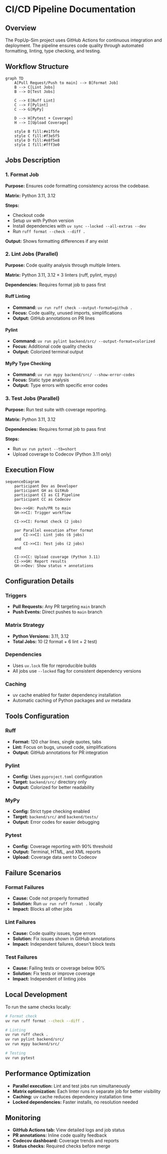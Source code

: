 # CI/CD Pipeline Documentation

## Overview

The PopUp-Sim project uses GitHub Actions for continuous integration and deployment. The pipeline ensures code quality through automated formatting, linting, type checking, and testing.

## Workflow Structure

```mermaid
graph TD
    A[Pull Request/Push to main] --> B[Format Job]
    B --> C[Lint Jobs]
    B --> D[Test Jobs]
    
    C --> E[Ruff Lint]
    C --> F[Pylint]
    C --> G[MyPy]
    
    D --> H[Pytest + Coverage]
    H --> I[Upload Coverage]
    
    style B fill:#e1f5fe
    style C fill:#f3e5f5
    style D fill:#e8f5e8
    style I fill:#fff3e0
```

## Jobs Description

### 1. Format Job
**Purpose:** Ensures code formatting consistency across the codebase.

**Matrix:** Python 3.11, 3.12

**Steps:**
- Checkout code
- Setup uv with Python version
- Install dependencies with `uv sync --locked --all-extras --dev`
- Run `ruff format --check --diff .`

**Output:** Shows formatting differences if any exist

### 2. Lint Jobs (Parallel)
**Purpose:** Code quality analysis through multiple linters.

**Matrix:** Python 3.11, 3.12 × 3 linters (ruff, pylint, mypy)

**Dependencies:** Requires format job to pass first

#### Ruff Linting
- **Command:** `uv run ruff check --output-format=github .`
- **Focus:** Code quality, unused imports, simplifications
- **Output:** GitHub annotations on PR lines

#### Pylint
- **Command:** `uv run pylint backend/src/ --output-format=colorized`
- **Focus:** Additional code quality checks
- **Output:** Colorized terminal output

#### MyPy Type Checking
- **Command:** `uv run mypy backend/src/ --show-error-codes`
- **Focus:** Static type analysis
- **Output:** Type errors with specific error codes

### 3. Test Jobs (Parallel)
**Purpose:** Run test suite with coverage reporting.

**Matrix:** Python 3.11, 3.12

**Dependencies:** Requires format job to pass first

**Steps:**
- Run `uv run pytest --tb=short`
- Upload coverage to Codecov (Python 3.11 only)

## Execution Flow

```mermaid
sequenceDiagram
    participant Dev as Developer
    participant GH as GitHub
    participant CI as CI Pipeline
    participant CC as Codecov
    
    Dev->>GH: Push/PR to main
    GH->>CI: Trigger workflow
    
    CI->>CI: Format check (2 jobs)
    
    par Parallel execution after format
        CI->>CI: Lint jobs (6 jobs)
    and
        CI->>CI: Test jobs (2 jobs)
    end
    
    CI->>CC: Upload coverage (Python 3.11)
    CI->>GH: Report results
    GH->>Dev: Show status + annotations
```

## Configuration Details

### Triggers
- **Pull Requests:** Any PR targeting `main` branch
- **Push Events:** Direct pushes to `main` branch

### Matrix Strategy
- **Python Versions:** 3.11, 3.12
- **Total Jobs:** 10 (2 format + 6 lint + 2 test)

### Dependencies
- Uses `uv.lock` file for reproducible builds
- All jobs use `--locked` flag for consistent dependency versions

### Caching
- uv cache enabled for faster dependency installation
- Automatic caching of Python packages and uv metadata

## Tools Configuration

### Ruff
- **Format:** 120 char lines, single quotes, tabs
- **Lint:** Focus on bugs, unused code, simplifications
- **Output:** GitHub annotations for PR integration

### Pylint
- **Config:** Uses `pyproject.toml` configuration
- **Target:** `backend/src/` directory only
- **Output:** Colorized for better readability

### MyPy
- **Config:** Strict type checking enabled
- **Target:** `backend/src/` and `backend/tests/`
- **Output:** Error codes for easier debugging

### Pytest
- **Config:** Coverage reporting with 90% threshold
- **Output:** Terminal, HTML, and XML reports
- **Upload:** Coverage data sent to Codecov

## Failure Scenarios

### Format Failures
- **Cause:** Code not properly formatted
- **Solution:** Run `uv run ruff format .` locally
- **Impact:** Blocks all other jobs

### Lint Failures
- **Cause:** Code quality issues, type errors
- **Solution:** Fix issues shown in GitHub annotations
- **Impact:** Independent failures, doesn't block tests

### Test Failures
- **Cause:** Failing tests or coverage below 90%
- **Solution:** Fix tests or improve coverage
- **Impact:** Independent of linting jobs

## Local Development

To run the same checks locally:

```bash
# Format check
uv run ruff format --check --diff .

# Linting
uv run ruff check .
uv run pylint backend/src/
uv run mypy backend/src/

# Testing
uv run pytest
```

## Performance Optimization

- **Parallel execution:** Lint and test jobs run simultaneously
- **Matrix optimization:** Each linter runs in separate job for better visibility
- **Caching:** uv cache reduces dependency installation time
- **Locked dependencies:** Faster installs, no resolution needed

## Monitoring

- **GitHub Actions tab:** View detailed logs and job status
- **PR annotations:** Inline code quality feedback
- **Codecov dashboard:** Coverage trends and reports
- **Status checks:** Required checks before merge